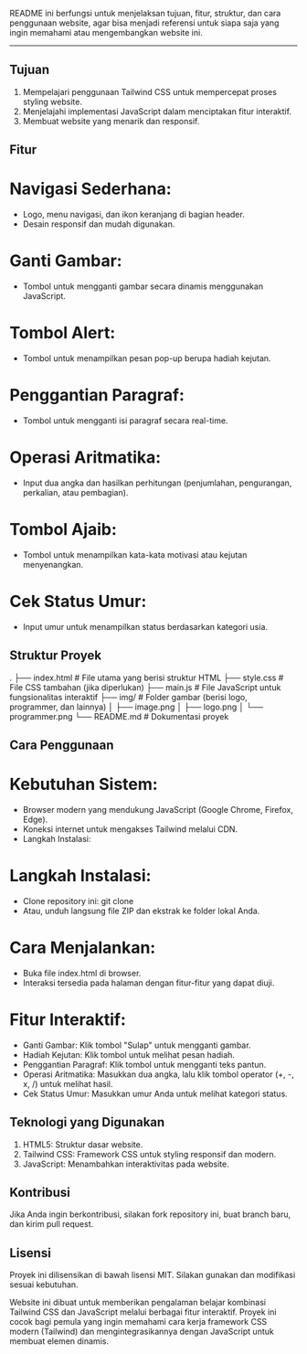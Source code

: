README ini berfungsi untuk menjelaksan tujuan, fitur, struktur, dan cara penggunaan website, agar bisa menjadi referensi untuk siapa saja yang ingin memahami atau mengembangkan website ini.


---

## Tujuan

1. Mempelajari penggunaan Tailwind CSS untuk mempercepat proses styling website.
2. Menjelajahi implementasi JavaScript dalam menciptakan fitur interaktif.
3. Membuat website yang menarik dan responsif.


## Fitur

# Navigasi Sederhana:
- Logo, menu navigasi, dan ikon keranjang di bagian header.
- Desain responsif dan mudah digunakan.

# Ganti Gambar:
- Tombol untuk mengganti gambar secara dinamis menggunakan JavaScript.

# Tombol Alert:
- Tombol untuk menampilkan pesan pop-up berupa hadiah kejutan.

# Penggantian Paragraf:
- Tombol untuk mengganti isi paragraf secara real-time.

# Operasi Aritmatika:
- Input dua angka dan hasilkan perhitungan (penjumlahan, pengurangan, perkalian, atau pembagian).

# Tombol Ajaib:
- Tombol untuk menampilkan kata-kata motivasi atau kejutan menyenangkan.

# Cek Status Umur:
- Input umur untuk menampilkan status berdasarkan kategori usia.


## Struktur Proyek

.
├── index.html       # File utama yang berisi struktur HTML
├── style.css        # File CSS tambahan (jika diperlukan)
├── main.js          # File JavaScript untuk fungsionalitas interaktif
├── img/             # Folder gambar (berisi logo, programmer, dan lainnya)
│   ├── image.png
│   ├── logo.png
│   └── programmer.png
└── README.md        # Dokumentasi proyek


## Cara Penggunaan

# Kebutuhan Sistem:
- Browser modern yang mendukung JavaScript (Google Chrome, Firefox, Edge).
- Koneksi internet untuk mengakses Tailwind melalui CDN.
- Langkah Instalasi:

# Langkah Instalasi:
- Clone repository ini: git clone <URL-repository-anda>
- Atau, unduh langsung file ZIP dan ekstrak ke folder lokal Anda.

# Cara Menjalankan:
- Buka file index.html di browser.
- Interaksi tersedia pada halaman dengan fitur-fitur yang dapat diuji.

# Fitur Interaktif:
- Ganti Gambar: Klik tombol "Sulap" untuk mengganti gambar.
- Hadiah Kejutan: Klik tombol untuk melihat pesan hadiah.
- Penggantian Paragraf: Klik tombol untuk mengganti teks pantun.
- Operasi Aritmatika: Masukkan dua angka, lalu klik tombol operator (+, -, x, /) untuk melihat hasil.
- Cek Status Umur: Masukkan umur Anda untuk melihat kategori status.


## Teknologi yang Digunakan
1. HTML5: Struktur dasar website.
2. Tailwind CSS: Framework CSS untuk styling responsif dan modern.
3. JavaScript: Menambahkan interaktivitas pada website.


## Kontribusi
Jika Anda ingin berkontribusi, silakan fork repository ini, buat branch baru, dan kirim pull request.

## Lisensi
Proyek ini dilisensikan di bawah lisensi MIT. Silakan gunakan dan modifikasi sesuai kebutuhan.



Website ini dibuat untuk memberikan pengalaman belajar kombinasi Tailwind CSS dan JavaScript melalui berbagai fitur interaktif. Proyek ini cocok bagi pemula yang ingin memahami cara kerja framework CSS modern (Tailwind) dan mengintegrasikannya dengan JavaScript untuk membuat elemen dinamis.